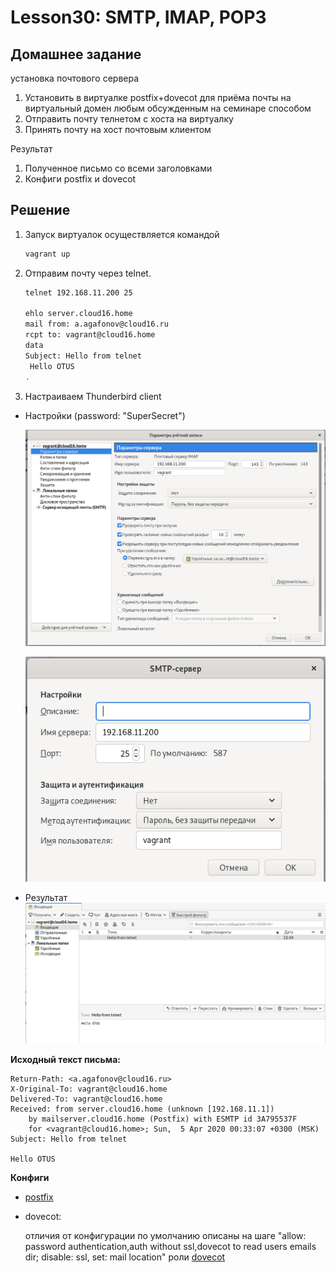 # Lesson30: SMTP, IMAP, POP3

## Домашнее задание

установка почтового сервера

1. Установить в виртуалке postfix+dovecot для приёма почты на виртуальный домен любым обсужденным на семинаре способом
2. Отправить почту телнетом с хоста на виртуалку
3. Принять почту на хост почтовым клиентом

Результат

1. Полученное письмо со всеми заголовками
2. Конфиги postfix и dovecot

## Решение
1. Запуск виртуалок осуществляется командой
    ```bash
    vagrant up
    ```

1. Отправим почту через telnet.
    ```bash
    telnet 192.168.11.200 25

    ehlo server.cloud16.home
    mail from: a.agafonov@cloud16.ru
    rcpt to: vagrant@cloud16.home
    data
    Subject: Hello from telnet
     Hello OTUS
    .
    ```

1. Настраиваем Thunderbird client


  * Настройки (password: "SuperSecret")

    ![thunderbird imap settings](images/thunderbird-imap.png)

    ![thunderbird smtp settings](images/thunderbird-smtp.png)

  * Результат
    ![email box](images/email-box.png)

**Исходный текст письма:**

```
Return-Path: <a.agafonov@cloud16.ru>
X-Original-To: vagrant@cloud16.home
Delivered-To: vagrant@cloud16.home
Received: from server.cloud16.home (unknown [192.168.11.1])
	by mailserver.cloud16.home (Postfix) with ESMTP id 3A795537F
	for <vagrant@cloud16.home>; Sun,  5 Apr 2020 00:33:07 +0300 (MSK)
Subject: Hello from telnet

Hello OTUS
```



**Конфиги**

- [postfix](ansible/roles/postfix-server/templates/main.cf)

- dovecot:

  отличия от конфигурации по умолчанию описаны на шаге "allow: password authentication,auth without ssl,dovecot to read users emails dir; disable: ssl, set: mail location" роли [dovecot](ansible/roles/dovecot/tasks/main.yml#L21-L33)

